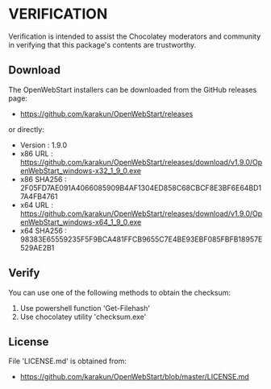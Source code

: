# VERIFICATION
Verification is intended to assist the Chocolatey moderators and community in verifying that this package's contents are trustworthy.

## Download
The OpenWebStart installers can be downloaded from the GitHub releases page:
- https://github.com/karakun/OpenWebStart/releases

or directly:
- Version    : 1.9.0
- x86 URL    : https://github.com/karakun/OpenWebStart/releases/download/v1.9.0/OpenWebStart_windows-x32_1_9_0.exe
- x86 SHA256 : 2F05FD7AE091A4066085909B4AF1304ED858C68CBCF8E3BF6E64BD17A4FB4761
- x64 URL    : https://github.com/karakun/OpenWebStart/releases/download/v1.9.0/OpenWebStart_windows-x64_1_9_0.exe
- x64 SHA256 : 98383E65559235F5F9BCA481FFCB9655C7E4BE93EBF085FBFB18957E529AE2B1


## Verify
You can use one of the following methods to obtain the checksum:
1. Use powershell function 'Get-Filehash'
2. Use chocolatey utility 'checksum.exe'


## License
File 'LICENSE.md' is obtained from:
- https://github.com/karakun/OpenWebStart/blob/master/LICENSE.md
